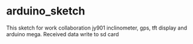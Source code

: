 # arduino_sketch
This sketch for work collaboration jy901 inclinometer, gps, tft display and arduino mega. Received data write to sd card  
